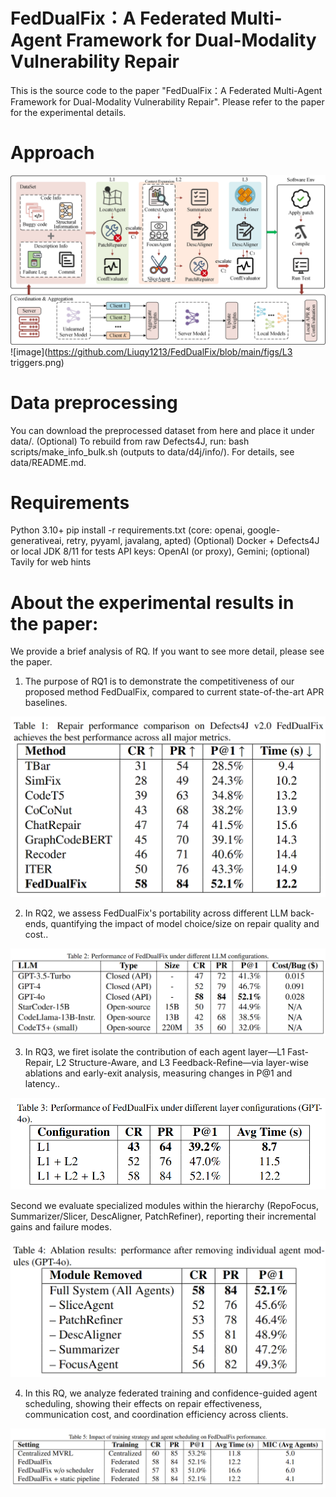 # FedDualFix：A Federated Multi-Agent Framework for Dual-Modality Vulnerability Repair

This is the source code to the paper "FedDualFix：A Federated Multi-Agent Framework for Dual-Modality Vulnerability Repair". Please refer to the paper for the experimental details.

# Approach
![image](https://github.com/Liuqy1213/FedDualFix/blob/main/figs/framework.png)
![image](https://github.com/Liuqy1213/FedDualFix/blob/main/figs/L3 triggers.png)

# Data preprocessing
You can download the preprocessed dataset from here and place it under data/.
(Optional) To rebuild from raw Defects4J, run: bash scripts/make_info_bulk.sh (outputs to data/d4j/info/).
For details, see data/README.md.

# Requirements
Python 3.10+
pip install -r requirements.txt (core: openai, google-generativeai, retry, pyyaml, javalang, apted)
(Optional) Docker + Defects4J or local JDK 8/11 for tests
API keys: OpenAI (or proxy), Gemini; (optional) Tavily for web hints

# About the experimental results in the paper:
We provide a brief analysis of RQ.
If you want to see more detail, please see the paper.

1. The purpose of RQ1 is to demonstrate the competitiveness of our proposed method FedDualFix, compared to current state-of-the-art APR baselines.

![RQ1](./figs/RQ1.png)

2. In RQ2, we assess FedDualFix's portability across different LLM back-ends, quantifying the impact of model choice/size on repair quality and cost..

![RQ2](./figs/RQ2.png)

3. In RQ3, we firet isolate the contribution of each agent layer—L1 Fast-Repair, L2 Structure-Aware, and L3 Feedback-Refine—via layer-wise ablations and early-exit analysis, measuring changes in P@1 and latency..

![RQ3_a](./figs/RQ3_a.png)

Second we evaluate specialized modules within the hierarchy (RepoFocus, Summarizer/Slicer, DescAligner, PatchRefiner), reporting their incremental gains and failure modes.

![RQ4_b](./figs/RQ3_b.png)

4. In this RQ, we analyze federated training and confidence-guided agent scheduling, showing their effects on repair effectiveness, communication cost, and coordination efficiency across clients.

![RQ4](./figs/RQ4.png)
